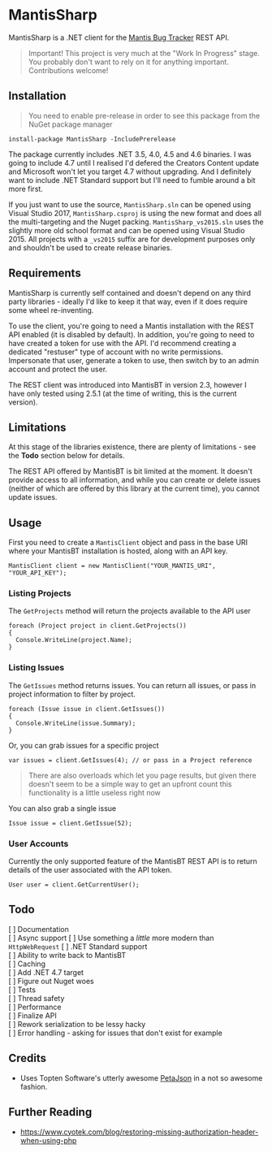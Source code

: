 MantisSharp
===========

MantisSharp is a .NET client for the [Mantis Bug Tracker](https://mantisbt.org/) REST API.

> Important! This project is very much at the "Work In Progress" stage. You probably don't want to rely on it for anything important. Contributions welcome!

## Installation

> You need to enable pre-release in order to see this package from the NuGet package manager

    install-package MantisSharp -IncludePrerelease
    
The package currently includes .NET 3.5, 4.0, 4.5 and 4.6 binaries. I was going to include 4.7 until I realised I'd defered the Creators Content update and Microsoft won't let you target 4.7 without upgrading. And I definitely want to include .NET Standard support but I'll need to fumble around a bit more first.

If you just want to use the source, `MantisSharp.sln` can be opened using Visual Studio 2017, `MantisSharp.csproj` is using the new format and does all the multi-targeting and the Nuget packing. `MantisSharp_vs2015.sln` uses the slightly more old school format and can be opened using Visual Studio 2015. All projects with a `_vs2015` suffix are for development purposes only and shouldn't be used to create release binaries.

## Requirements

MantisSharp is currently self contained and doesn't depend on any third party libraries - ideally I'd like to keep it that way, even if it does require some wheel re-inventing.

To use the client, you're going to need a Mantis installation with the REST API enabled (it is disabled by default). In addition, you're going to need to have created a token for use with the API. I'd recommend creating a dedicated "restuser" type of account with no write permissions. Impersonate that user, generate a token to use, then switch by to an admin account and protect the user.

The REST client was introduced into MantisBT in version 2.3, however I have only tested using 2.5.1 (at the time of writing, this is the current version).

## Limitations

At this stage of the libraries existence, there are plenty of limitations - see the **Todo** section below for details.

The REST API offered by MantisBT is bit limited at the moment. It doesn't provide access to all information, and while you can create or delete issues (neither of which are offered by this library at the current time), you cannot update issues.

## Usage

First you need to create a `MantisClient` object and pass in the base URI where your MantisBT installation is hosted, along with an API key.

    MantisClient client = new MantisClient("YOUR_MANTIS_URI", "YOUR_API_KEY");
    
### Listing Projects

The `GetProjects` method will return the projects available to the API user

    foreach (Project project in client.GetProjects())
    {
      Console.WriteLine(project.Name);
    }
    
### Listing Issues

The `GetIssues` method returns issues. You can return all issues, or pass in project information to filter by project.

    foreach (Issue issue in client.GetIssues())
    {
      Console.WriteLine(issue.Summary);
    }
    
Or, you can grab issues for a specific project

    var issues = client.GetIssues(4); // or pass in a Project reference
    
> There are also overloads which let you page results, but given there doesn't seem to be a simple way to get an upfront count this functionality is a little useless right now
    
You can also grab a single issue

    Issue issue = client.GetIssue(52);

### User Accounts

Currently the only supported feature of the MantisBT REST API is to return details of the user associated with the API token.

    User user = client.GetCurrentUser();
    
## Todo

[ ] Documentation  
[ ] Async support
[ ] Use something a *little* more modern than `HttpWebRequest`
[ ] .NET Standard support  
[ ] Ability to write back to MantisBT  
[ ] Caching  
[ ] Add .NET 4.7 target  
[ ] Figure out Nuget woes  
[ ] Tests  
[ ] Thread safety  
[ ] Performance  
[ ] Finalize API  
[ ] Rework serialization to be lessy hacky  
[ ] Error handling - asking for issues that don't exist for example  

## Credits

* Uses Topten Software's utterly awesome [PetaJson](https://github.com/toptensoftware/PetaJson) in a not so awesome fashion.

## Further Reading

* <https://www.cyotek.com/blog/restoring-missing-authorization-header-when-using-php>